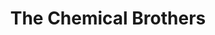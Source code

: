 ---
title: "The Chemical Brothers"
summary: "Tom & Ed met in history class at Manchester University in 1989. They started as DJs known as \"The 237 Turbo Nutters\" . They then opted for \"The Dust Brothers,” which they nicked from the L.A. producers of the Beastie Boys' 1989 Album \"Paul's Boutique,” as they thought they would never be famous. In 1995 they changed their name to \"The Chemical Brothers,” after the real Dust Brothers threatened to sue."
image: "the-chemical-brothers.jpg"
apple_music_artist_url: "https://music.apple.com/gb/artist/the-chemical-brothers/3726283"
---